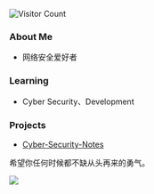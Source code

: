 ![Visitor Count](https://profile-counter.glitch.me/kyl1n0/count.svg)

### About Me

- 网络安全爱好者

### Learning

- Cyber Security、Development

### Projects

- [Cyber-Security-Notes](https://github.com/kyl1n0/Cyber-Security-Notes)

希望你任何时候都不缺从头再来的勇气。

![](https://raw.githubusercontent.com/kyl1n0/kyl1n0/output/github-contribution-grid-snake.svg)
